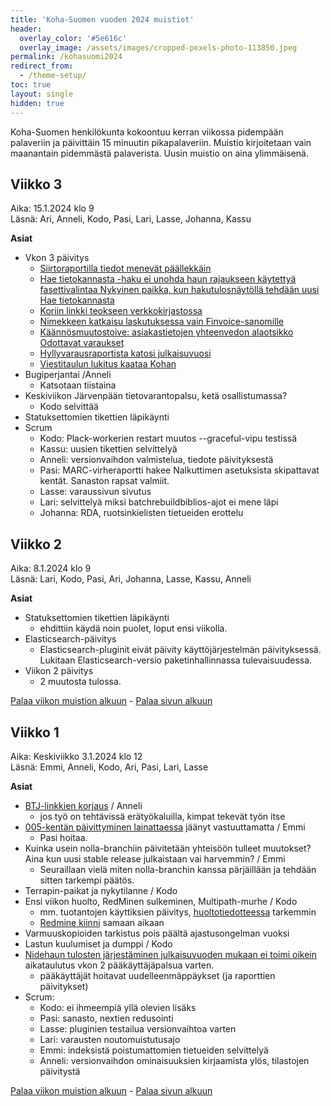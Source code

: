```yaml
---
title: 'Koha-Suomen vuoden 2024 muistiot'
header:
  overlay_color: '#5e616c'
  overlay_image: /assets/images/cropped-pexels-photo-113850.jpeg
permalink: /kohasuomi2024
redirect_from:
  - /theme-setup/
toc: true
layout: single
hidden: true
---
```


Koha-Suomen henkilökunta kokoontuu kerran viikossa pidempään palaveriin ja päivittäin 15 minuutin pikapalaveriin. Muistio kirjoitetaan vain maanantain pidemmästä palaverista. Uusin muistio on aina ylimmäisenä.

## Viikko 3

Aika: 15.1.2024 klo 9<br />
Läsnä: Ari, Anneli, Kodo, Pasi, Lari, Lasse, Johanna, Kassu

**Asiat**
* Vkon 3 päivitys
  * [Siirtoraportilla tiedot menevät päällekkäin](https://github.com/KohaSuomi/koha-plugin-exporter-report/issues/2)
  * [Hae tietokannasta -haku ei unohda haun rajaukseen käytettyä fasettivalintaa Nykyinen paikka, kun hakutulosnäytöllä tehdään uusi Hae tietokannasta](https://github.com/KohaSuomi/Koha/issues/667)
  * [Koriin linkki teokseen verkkokirjastossa](https://github.com/KohaSuomi/Koha/issues/883)
  * [Nimekkeen katkaisu laskutuksessa vain Finvoice-sanomille](https://github.com/KohaSuomi/koha-plugin-overdue-tool/issues/7)
  * [Käännösmuutostoive: asiakastietojen yhteenvedon alaotsikko Odottavat varaukset](https://github.com/KohaSuomi/Koha-translations/issues/31)
  * [Hyllyvarausraportista katosi julkaisuvuosi](https://github.com/KohaSuomi/Koha/issues/1009)
  * [Viestitaulun lukitus kaataa Kohan](https://github.com/KohaSuomi/Koha/issues/1002)
* Bugiperjantai /Anneli
  * Katsotaan tiistaina 
* Keskiviikon Järvenpään tietovarantopalsu, ketä osallistumassa?
  * Kodo selvittää 
* Statuksettomien tikettien läpikäynti
* Scrum
  * Kodo: Plack-workerien restart muutos --graceful-vipu testissä
  * Kassu: uusien tikettien selvittelyä
  * Anneli: versionvaihdon valmistelua, tiedote päivityksestä 
  * Pasi: MARC-virheraportti hakee Nalkuttimen asetuksista skipattavat kentät. Sanaston rapsat valmiit.
  * Lasse: varaussivun sivutus
  * Lari: selvittelyä miksi batchrebuildbiblios-ajot ei mene läpi
  * Johanna: RDA, ruotsinkielisten tietueiden erottelu

## Viikko 2

Aika: 8.1.2024 klo 9<br />
Läsnä: Lari, Kodo, Pasi, Ari, Johanna, Lasse, Kassu, Anneli

**Asiat**
* Statuksettomien tikettien läpikäynti
  * ehdittiin käydä noin puolet, loput ensi viikolla.
* Elasticsearch-päivitys
  * Elasticsearch-pluginit eivät päivity käyttöjärjestelmän päivityksessä. Lukitaan Elasticsearch-versio paketinhallinnassa tulevaisuudessa.
* Viikon 2 päivitys
  * 2 muutosta tulossa.  

[Palaa viikon muistion alkuun](https://koha-suomi.fi/kohasuomi2024#viikko-2) - [Palaa sivun alkuun](/kohasuomi2024)

## Viikko 1

Aika: Keskiviikko 3.1.2024 klo 12<br />
Läsnä: Emmi, Anneli, Kodo, Ari, Pasi, Lari, Lasse

**Asiat**
* [BTJ-linkkien korjaus](https://github.com/KohaSuomi/Koha/issues/982) / Anneli
  * jos työ on tehtävissä erätyökaluilla, kimpat tekevät työn itse 
* [005-kentän päivittyminen lainattaessa](https://github.com/KohaSuomi/Koha/issues/924) jäänyt vastuuttamatta / Emmi
  * Pasi hoitaa. 
* Kuinka usein nolla-branchiin päivitetään yhteisöön tulleet muutokset? Aina kun uusi stable release julkaistaan vai harvemmin? / Emmi
  * Seuraillaan vielä miten nolla-branchin kanssa pärjäillään ja tehdään sitten tarkempi päätös.
* Terrapin-paikat ja nykytilanne / Kodo
* Ensi viikon huolto, RedMinen sulkeminen, Multipath-murhe / Kodo
  * mm. tuotantojen käyttiksien päivitys, [huoltotiedotteessa](https://github.com/KohaSuomi/Koha/discussions/993) tarkemmin
  * [Redmine kiinni](https://github.com/KohaSuomi/Koha/discussions/994) samaan aikaan
* Varmuuskopioiden tarkistus pois päältä ajastusongelman vuoksi 
* Lastun kuulumiset ja dumppi / Kodo 
* [Nidehaun tulosten järjestäminen julkaisuvuoden mukaan ei toimi oikein](https://github.com/KohaSuomi/Koha/issues/693) aikataulutus vkon 2 pääkäyttäjäpalsua varten.
  * pääkäyttäjät hoitavat uudelleenmäppäykset (ja raporttien päivitykset)
* Scrum:
  * Kodo: ei ihmeempiä yllä olevien lisäks
  * Pasi: sanasto, nextien redusointi
  * Lasse: pluginien testailua versionvaihtoa varten
  * Lari: varausten noutomuistutusajo
  * Emmi: indeksistä poistumattomien tietueiden selvittelyä
  * Anneli: versionvaihdon ominaisuuksien kirjaamista ylös, tilastojen päivitystä    

[Palaa viikon muistion alkuun](https://koha-suomi.fi/kohasuomi2024#viikko-1) - [Palaa sivun alkuun](/kohasuomi2024)
